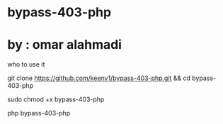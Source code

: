 # bypass-403-php
# by : omar alahmadi
who to use it 

git clone https://github.com/keenv1/bypass-403-php.git && cd bypass-403-php

sudo chmod +x bypass-403-php

php bypass-403-php 
